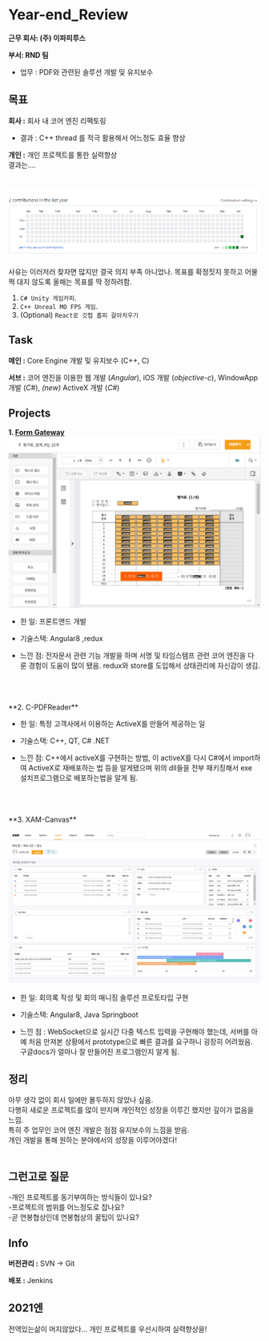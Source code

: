 # Year-end_Review

**근무 회사: (주) 이파피루스**

**부서: RND 팀** 
  - 업무 : PDF와 관련된 솔루션 개발 및 유지보수

## 목표
**회사 :** 회사 내 코어 엔진 리팩토링
  - 결과 : C++ thread 를 적극 활용해서 어느정도 효율 향상

**개인 :** 개인 프로젝트를 통한 실력향상<br>
  결과는....
  <br>
  <br>
  <br>
  ![개인프젝](/user.png "")

  사유는 이러저러 찾자면 많지만 결국 의지 부족 아니었나.
  목표를 확정짓지 못하고 어물쩍 대지 않도록 올해는 목표를 딱 정하려함.
  1. `C# Unity 게임카피`.
  2. `C++ Unreal MO FPS 게임`.
  3. (Optional) `React로 깃헙 홈피 갈아치우기`
    
  
## Task

**메인 :** Core Engine 개발 및 유지보수 (C++, C)

**서브 :** 코어 엔진을 이용한 웹 개발 (*Angular*), iOS 개발 (*objective-c*), WindowApp 개발 (*C#*), *(new)* ActiveX 개발 (*C#*)

## Projects

**1. [Form Gateway](https://epapyrus.com/gboard/bbs/board.php?bo_table=form&wr_id=1&sca=)**
![Form Gateway](/formGateway.png "")

  - 한 일: 프론트앤드 개발
  
  - 기술스택: Angular8 ,redux
  
  - 느낀 점: 전자문서 관련 기능 개발을 하며 서명 및 타임스탬프 관련 코어 엔진을 다룬 경험이 도움이 많이 됐음. redux와 store를 도입해서 상태관리에 자신감이 생김.
<br>
<br>
<br>
**2. C-PDFReader**

  - 한 일: 특정 고객사에서 이용하는 ActiveX를 만들어 제공하는 일
  
  - 기술스택: C++, QT, C# .NET
  
  - 느낀 점: C++에서 activeX를 구현하는 방법, 이 activeX를 다시 C#에서 import하여 ActiveX로 재배포하는 법 등을 알게됐으며 위의 dll들을 전부 패키징해서 exe 설치프로그램으로 배포하는법을 알게 됨.
<br>
<br><br>
**3. XAM-Canvas**<br>

![xam](/xam.png)

  - 한 일: 회의록 작성 및 회의 매니징 솔루션 프로토타입 구현

  - 기술스택: Angular8, Java Springboot
  
  - 느낀 점 : WebSocket으로 실시간 다중 텍스트 입력을 구현해야 했는데, 서버를 아예 처음 만져본 상황에서 prototype으로 빠른 결과를 요구하니 굉장히 어려웠음. 구글docs가 얼마나 잘 만들어진 프로그램인지 알게 됨.
  
## 정리

아무 생각 없이 회사 일에만 몰두하지 않았나 싶음.<br>
다행히 새로운 프로젝트를 많이 만지며 개인적인 성장을 이루긴 했지만 깊이가 없음을 느낌.<br>
특히 주 업무인 코어 엔진 개발은 점점 유지보수의 느낌을 받음.<br>
개인 개발을 통해 원하는 분야에서의 성장을 이루어야겠다!<br>
<br>
## 그런고로 질문
-개인 프로젝트를 동기부여하는 방식들이 있나요?<br>
-프로젝트의 범위를 어느정도로 잡나요?<br>
-곧 연봉협상인데 연봉협상의 꿀팁이 있나요?<br>

## Info

**버전관리 :** SVN -> Git

**배포 :** Jenkins

## 2021엔

전역있는삶이 머지않았다...
개인 프로젝트를 우선시하여 실력향상을!
